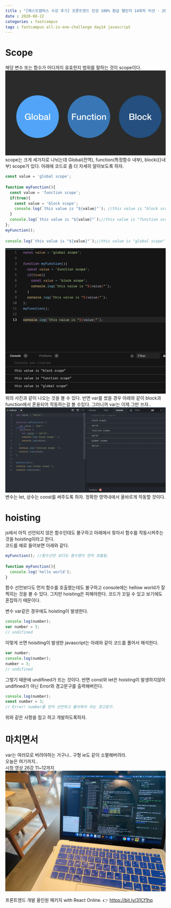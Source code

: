 ```yaml
---
title : "[패스트캠퍼스 수강 후기] 프론트엔드 인강 100% 환급 챌린지 14회차 미션 - 26강 scope"
date : 2020-08-22
categories : fastcampus 
tags : fastcampus all-in-one-challenge day14 javascript 
---
```

# Scope
해당 변수 또는 함수가 어디까지 유효한지 범위를 말하는 것이 scope이다.  
![scope](/images/200823-1.png)
scope는 크게 세가지로 나뉘는데 Global(전역), function(특정함수 내부), block({}내부) scope가 있다. 아래에 코드로 좀 더 자세히 알아보도록 하자.

```javascript
const value = 'global scope';

function myFunction(){
  const value = 'function scope';
  if(true){
    const value = 'block scope';
    console.log(`this value is "${value}"`); //this value is "block scope" 
  }
  console.log(`this value is "${value}"`);//this value is "function scope" 
};
myFunction();

console.log(`this value is "${value}"`);//this value is "global scope" 

```
![scope](/images/200823-2.png)
위의 사진과 같이 나오는 것을 볼 수 있다.
반면 var를 썼을 경우 아래와 같이 block과 function에서 혼용되어 작동하는걸 볼 수있다. 그러니까 var는 이제 그만 쓰자..
![scope](/images/200823-3.png)
변수는 let, 상수는 const를 써주도록 하자. 정확한 영역내에서 올바르게 작동할 것이다.

# hoisting
js에서 아직 선언되지 않은 함수인데도 불구하고 아래에서 찾아서 함수를 작동시켜주는 것을 hoisting이라고 한다.  
코드를 예로 들어보면 아래와 같다.  
```javascript
myFunction(); //함수선언 보다도 함수명이 먼저 호출됨.

function myFunction(){
  console.log('hello world');
}
```
함수 선언보다도 먼저 함수를 호출했는데도 불구하고 console에는 hellow world가 잘 찍히는 것을 볼 수 있다. 그치만 hoisting은 피해야한다. 코드가 꼬일 수 있고 보기에도 혼잡하기 때문이다. 
  
변수 var같은 경우에도 hoisting이 발생한다. 
```javascript
console.log(number);
var number = 3;
// undifined
```
이렇게 쓰면 hoisiting이 발생한 javascript는 아래와 같이 코드를 풀어서 해석한다.
```javascript
var number;
console.log(number);
number = 3;
// undifined
```
그렇기 때문에 undifined가 뜨는 것이다. 반면 const와 let은 hoisting이 발생하지않아 undifined가 아닌 Error와 경고문구를 출력해버린다.
```javascript
console.log(number);
const number = 3;
// Error! number를 먼저 선언하고 불러와라 라는 경고문구.
```
위와 같은 사항을 참고 하고 개발하도록하자.

# 마치면서
var는 여러모로 버려야하는 거구나.. 구형 ie도 같이 소멸해버려라.   
오늘은 여기까지..    
시청 영상 26강 11~12까지
![수강인증이미지](/images/200823-4.jpeg)
   
프론트엔드 개발 올인원 패키지 with React Online. 👉 https://bit.ly/31Cf1hp